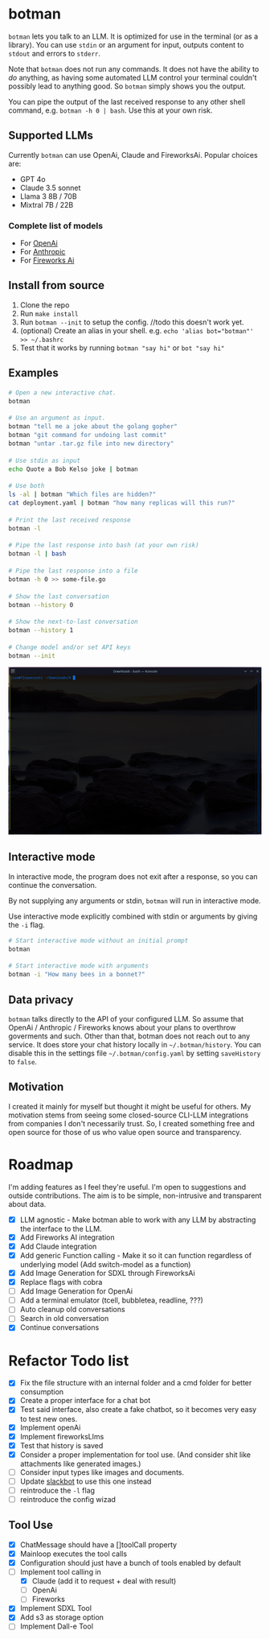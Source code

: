 # botman

`botman` lets you talk to an LLM. It is optimized for use in the terminal (or as a library). You can use `stdin` or an argument for input, outputs content to `stdout` and errors to `stderr`.

Note that `botman` does not run any commands. It does not have the ability to _do_ anything, as having some automated LLM control your terminal couldn't possibly lead to anything good. So `botman` simply shows you the output.

You can pipe the output of the last received response to any other shell command, e.g. `botman -h 0 | bash`. Use this at your own risk.

## Supported LLMs

Currently `botman` can use OpenAi, Claude and FireworksAi. Popular choices are:

- GPT 4o
- Claude 3.5 sonnet
- Llama 3 8B / 70B
- Mixtral 7B / 22B

### Complete list of models

- For [OpenAi](https://platform.openai.com/docs/models)
- For [Anthropic](https://docs.anthropic.com/en/docs/about-claude/models)
- For [Fireworks Ai](https://fireworks.ai/models)

## Install from source

1. Clone the repo
2. Run `make install`
3. Run `botman --init` to setup the config. //todo this doesn't work yet.
4. (optional) Create an alias in your shell. e.g. `echo 'alias bot="botman"' >> ~/.bashrc`
5. Test that it works by running `botman "say hi"` or `bot "say hi"`

## Examples

```bash
# Open a new interactive chat.
botman

# Use an argument as input.
botman "tell me a joke about the golang gopher"
botman "git command for undoing last commit"
botman "untar .tar.gz file into new directory"

# Use stdin as input
echo Quote a Bob Kelso joke | botman

# Use both
ls -al | botman "Which files are hidden?"
cat deployment.yaml | botman "how many replicas will this run?"

# Print the last received response
botman -l

# Pipe the last response into bash (at your own risk)
botman -l | bash

# Pipe the last response into a file
botman -h 0 >> some-file.go

# Show the last conversation
botman --history 0

# Show the next-to-last conversation
botman --history 1

# Change model and/or set API keys
botman --init
```

![demo](https://github.com/c00/botman-v2/blob/main/assets/botman-demo.gif?raw=true)

## Interactive mode

In interactive mode, the program does not exit after a response, so you can continue the conversation.

By not supplying any arguments or stdin, `botman` will run in interactive mode.

Use interactive mode explicitly combined with stdin or arguments by giving the `-i` flag.

```bash
# Start interactive mode without an initial prompt
botman

# Start interactive mode with arguments
botman -i "How many bees in a bonnet?"
```

## Data privacy

`botman` talks directly to the API of your configured LLM. So assume that OpenAi / Anthropic / Fireworks knows about your plans to overthrow goverments and such. Other than that, botman does not reach out to any service. It does store your chat history locally in `~/.botman/history`. You can disable this in the settings file `~/.botman/config.yaml` by setting `saveHistory` to `false`.

## Motivation

I created it mainly for myself but thought it might be useful for others. My motivation stems from seeing some closed-source CLI-LLM integrations from companies I don't necessarily trust. So, I created something free and open source for those of us who value open source and transparency.

# Roadmap

I'm adding features as I feel they're useful. I'm open to suggestions and outside contributions. The aim is to be simple, non-intrusive and transparent about data.

- [x] LLM agnostic - Make botman able to work with any LLM by abstracting the interface to the LLM.
- [x] Add Fireworks AI integration
- [x] Add Claude integration
- [x] Add generic Function calling - Make it so it can function regardless of underlying model (Add switch-model as a function)
- [x] Add Image Generation for SDXL through FireworksAi
- [x] Replace flags with cobra
- [ ] Add Image Generation for OpenAi
- [ ] Add a terminal emulator (tcell, bubbletea, readline, ???)
- [ ] Auto cleanup old conversations
- [ ] Search in old conversation
- [x] Continue conversations

# Refactor Todo list

- [x] Fix the file structure with an internal folder and a cmd folder for better consumption
- [x] Create a proper interface for a chat bot
- [x] Test said interface, also create a fake chatbot, so it becomes very easy to test new ones.
- [x] Implement openAi
- [x] Implement fireworksLlms
- [x] Test that history is saved
- [x] Consider a proper implementation for tool use. (And consider shit like attachments like generated images.)
- [ ] Consider input types like images and documents.
- [ ] Update [slackbot](https://github.com/c00/botman-slack) to use this one instead
- [ ] reintroduce the `-l` flag
- [ ] reintroduce the config wizad

## Tool Use

- [x] ChatMessage should have a []toolCall property
- [x] Mainloop executes the tool calls
- [x] Configuration should just have a bunch of tools enabled by default
- [ ] Implement tool calling in
  - [x] Claude (add it to request + deal with result)
  - [ ] OpenAi
  - [ ] Fireworks
- [x] Implement SDXL Tool
- [x] Add s3 as storage option
- [ ] Implement Dall-e Tool
